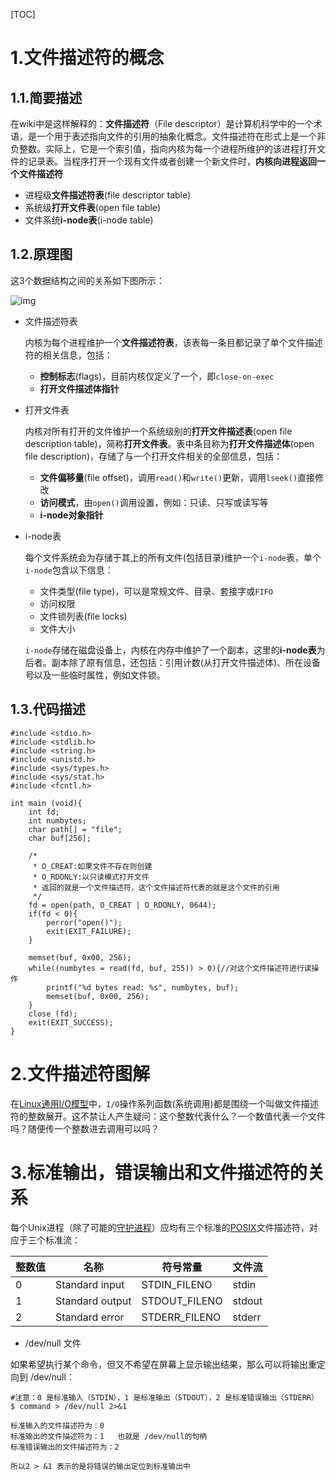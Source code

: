 [TOC]

# 1.文件描述符的概念

## 1.1.简要描述

在wiki中是这样解释的：**文件描述符**（File descriptor）是计算机科学中的一个术语，是一个用于表述指向文件的引用的抽象化概念。文件描述符在形式上是一个非负整数。实际上，它是一个索引值，指向内核为每一个进程所维护的该进程打开文件的记录表。当程序打开一个现有文件或者创建一个新文件时，**内核向进程返回一个文件描述符**  



- 进程级**文件描述符表**(file descriptor table)
- 系统级**打开文件表**(open file table)
- 文件系统**i-node表**(i-node table)



## 1.2.原理图

这3个数据结构之间的关系如下图所示：



![img](E:\git-workspace\note\images\linux\filesystem\fd.png) 





* 文件描述符表

  内核为每个进程维护一个**文件描述符表**，该表每一条目都记录了单个文件描述符的相关信息，包括：

  -  **控制标志**(flags)，目前内核仅定义了一个，即`close-on-exec` 
  * **打开文件描述体指针**

* 打开文件表

  内核对所有打开的文件维护一个系统级别的**打开文件描述表**(open file description table)，简称**打开文件表**。表中条目称为**打开文件描述体**(open file description)，存储了与一个打开文件相关的全部信息，包括：

  -  **文件偏移量**(file offset)，调用`read()`和`write()`更新，调用`lseek()`直接修改
  * **访问模式**，由`open()`调用设置，例如：只读、只写或读写等
  * **i-node对象指针**

* i-node表

  每个文件系统会为存储于其上的所有文件(包括目录)维护一个`i-node`表，单个`i-node`包含以下信息：

  * 文件类型(file type)，可以是常规文件、目录、套接字或`FIFO` 
  * 访问权限
  * 文件锁列表(file locks)
  * 文件大小

  `i-node`存储在磁盘设备上，内核在内存中维护了一个副本，这里的**i-node表**为后者。副本除了原有信息，还包括：引用计数(从打开文件描述体)、所在设备号以及一些临时属性，例如文件锁。 



## 1.3.代码描述

```
#include <stdio.h>
#include <stdlib.h>
#include <string.h>
#include <unistd.h>
#include <sys/types.h>
#include <sys/stat.h>
#include <fcntl.h>

int main (void){
    int fd;
    int numbytes;
    char path[] = "file";
    char buf[256];

    /*
     * O_CREAT:如果文件不存在则创建
     * O_RDONLY:以只读模式打开文件
     * 返回的就是一个文件描述符，这个文件描述符代表的就是这个文件的引用
     */
    fd = open(path, O_CREAT | O_RDONLY, 0644);
    if(fd < 0){
        perror("open()");
        exit(EXIT_FAILURE);
    }

    memset(buf, 0x00, 256);
    while((numbytes = read(fd, buf, 255)) > 0){//对这个文件描述符进行读操作
        printf("%d bytes read: %s", numbytes, buf);
        memset(buf, 0x00, 256);
    }
    close (fd);
    exit(EXIT_SUCCESS);
}
```



# 2.文件描述符图解

在[Linux通用I/O模型](https://www.jianshu.com/p/5357d72ef17d)中，`I/O`操作系列函数(系统调用)都是围绕一个叫做文件描述符的整数展开。这不禁让人产生疑问：这个整数代表什么？一个数值代表一个文件吗？随便传一个整数进去调用可以吗？ 







# 3.标准输出，错误输出和文件描述符的关系



每个Unix进程（除了可能的[守护进程](https://zh.wikipedia.org/wiki/%E5%AE%88%E6%8A%A4%E8%BF%9B%E7%A8%8B)）应均有三个标准的[POSIX](https://zh.wikipedia.org/wiki/POSIX)文件描述符，对应于三个标准流：

| 整数值 | 名称    | 符号常量      | 文件流 |
| ------ | ------ | ------------- | ------ |
| 0      | Standard input | STDIN_FILENO  | stdin  |
| 1      | Standard output | STDOUT_FILENO | stdout |
| 2      | Standard error | STDERR_FILENO | stderr |



* /dev/null 文件

如果希望执行某个命令，但又不希望在屏幕上显示输出结果，那么可以将输出重定向到 /dev/null：

```
#注意：0 是标准输入（STDIN），1 是标准输出（STDOUT），2 是标准错误输出（STDERR）
$ command > /dev/null 2>&1

标准输入的文件描述符为：0	
标准输出的文件描述符为：1	也就是 /dev/null的句柄
标准错误输出的文件描述符为：2

所以2 > &1 表示的是将错误的输出定位到标准输出中
```


